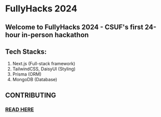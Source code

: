 # FullyHacks 2024

## Welcome to FullyHacks 2024 - CSUF's first 24-hour in-person hackathon

## Tech Stacks:

1. Next.js (Full-stack framework)
2. TailwindCSS, DaisyUI (Styling)
3. Prisma (ORM)
4. MongoDB (Database)

## CONTRIBUTING

### [READ HERE](https://github.com/acmcsufoss/fullyhacks/blob/main/CONTRIBUTING.MD)
